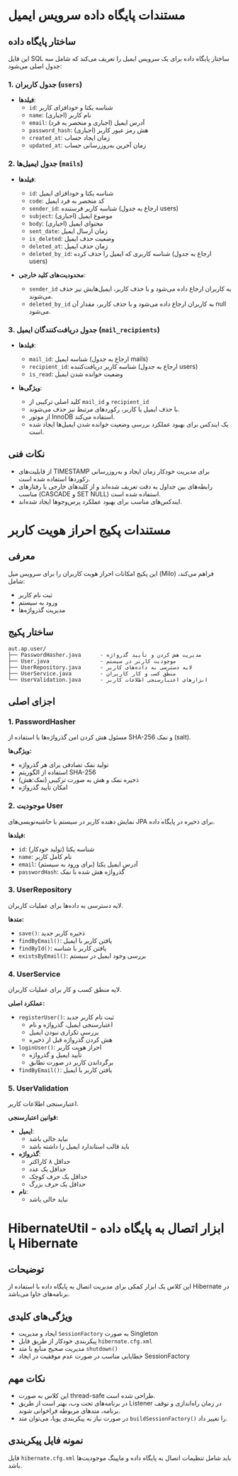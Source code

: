# مستندات پایگاه داده سرویس ایمیل

## ساختار پایگاه داده

این فایل SQL ساختار پایگاه داده برای یک سرویس ایمیل را تعریف می‌کند که شامل سه جدول اصلی می‌شود:

### 1. جدول کاربران (`users`)

- **فیلدها**:
  - `id`: شناسه یکتا و خودافزای کاربر
  - `name`: نام کاربر (اجباری)
  - `email`: آدرس ایمیل (اجباری و منحصر به فرد)
  - `password_hash`: هش رمز عبور کاربر (اجباری)
  - `created_at`: زمان ایجاد حساب
  - `updated_at`: زمان آخرین به‌روزرسانی حساب

### 2. جدول ایمیل‌ها (`mails`)

- **فیلدها**:
  - `id`: شناسه یکتا و خودافزای ایمیل
  - `code`: کد منحصر به فرد ایمیل
  - `sender_id`: شناسه کاربر فرستنده (ارجاع به جدول users)
  - `subject`: موضوع ایمیل (اجباری)
  - `body`: محتوای ایمیل (اجباری)
  - `sent_date`: زمان ارسال ایمیل
  - `is_deleted`: وضعیت حذف ایمیل
  - `deleted_at`: زمان حذف ایمیل
  - `deleted_by_id`: شناسه کاربری که ایمیل را حذف کرده (ارجاع به جدول users)

- **محدودیت‌های کلید خارجی**:
  - `sender_id` به کاربران ارجاع داده می‌شود و با حذف کاربر، ایمیل‌هایش نیز حذف می‌شوند.
  - `deleted_by_id` به کاربران ارجاع داده می‌شود و با حذف کاربر، مقدار آن null می‌شود.

### 3. جدول دریافت‌کنندگان ایمیل (`mail_recipients`)

- **فیلدها**:
  - `mail_id`: شناسه ایمیل (ارجاع به جدول mails)
  - `recipient_id`: شناسه کاربر دریافت‌کننده (ارجاع به جدول users)
  - `is_read`: وضعیت خوانده شدن ایمیل

- **ویژگی‌ها**:
  - کلید اصلی ترکیبی از `mail_id` و `recipient_id`
  - با حذف ایمیل یا کاربر، رکوردهای مرتبط نیز حذف می‌شوند.
  - از موتور InnoDB استفاده می‌کند.
  - یک ایندکس برای بهبود عملکرد بررسی وضعیت خوانده شدن ایمیل‌ها ایجاد شده است.

## نکات فنی

- از قابلیت‌های TIMESTAMP برای مدیریت خودکار زمان ایجاد و به‌روزرسانی رکوردها استفاده شده است.
- رابطه‌های بین جداول به دقت تعریف شده‌اند و از کلیدهای خارجی با رفتارهای مناسب (CASCADE و SET NULL) استفاده شده است.
- ایندکس‌های مناسب برای بهبود عملکرد پرس‌وجوها ایجاد شده‌اند.


# مستندات پکیج احراز هویت کاربر

## معرفی

این پکیج امکانات احراز هویت کاربران را برای سرویس میل (Milo) فراهم می‌کند، شامل:

- ثبت نام کاربر
- ورود به سیستم
- مدیریت گذرواژه‌ها

## ساختار پکیج

```
aut.ap.user/
├── PasswordHasher.java      - مدیریت هش کردن و تأیید گذرواژه
├── User.java                - موجودیت کاربر در سیستم
├── UserRepository.java      - لایه دسترسی به داده‌های کاربر
├── UserService.java         - منطق کسب و کار کاربران
└── UserValidation.java      - ابزارهای اعتبارسنجی اطلاعات کاربر
```

## اجزای اصلی

### 1. PasswordHasher

مسئول هش کردن امن گذرواژه‌ها با استفاده از SHA-256 و نمک (salt).

**ویژگی‌ها:**
- تولید نمک تصادفی برای هر گذرواژه
- استفاده از الگوریتم SHA-256
- ذخیره نمک و هش به صورت ترکیبی (نمک:هش)
- امکان تأیید گذرواژه

### 2. موجودیت User

نمایش دهنده کاربر در سیستم با حاشیه‌نویسی‌های JPA برای ذخیره در پایگاه داده.

**فیلدها:**
- `id`: شناسه یکتا (تولید خودکار)
- `name`: نام کامل کاربر
- `email`: آدرس ایمیل یکتا (برای ورود به سیستم)
- `passwordHash`: گذرواژه هش شده با نمک

### 3. UserRepository

لایه دسترسی به داده‌ها برای عملیات کاربران.

**متدها:**
- `save()`: ذخیره کاربر جدید
- `findByEmail()`: یافتن کاربر با ایمیل
- `findById()`: یافتن کاربر با شناسه
- `existsByEmail()`: بررسی وجود ایمیل در سیستم

### 4. UserService

لایه منطق کسب و کار برای عملیات کاربران.

**عملکرد اصلی:**
- `registerUser()`: ثبت نام کاربر جدید
  - اعتبارسنجی ایمیل، گذرواژه و نام
  - بررسی تکراری نبودن ایمیل
  - هش کردن گذرواژه قبل از ذخیره
- `loginUser()`: احراز هویت کاربر
  - تأیید ایمیل و گذرواژه
  - برگرداندن کاربر در صورت تطابق
- `findByEmail()`: یافتن کاربر با ایمیل

### 5. UserValidation

اعتبارسنجی اطلاعات کاربر.

**قوانین اعتبارسنجی:**
- **ایمیل**:
  - نباید خالی باشد
  - باید قالب استاندارد ایمیل را داشته باشد
- **گذرواژه**:
  - حداقل ۸ کاراکتر
  - حداقل یک عدد
  - حداقل یک حرف کوچک
  - حداقل یک حرف بزرگ
- **نام**:
  - نباید خالی باشد


# HibernateUtil - ابزار اتصال به پایگاه داده با Hibernate

## توضیحات
این کلاس یک ابزار کمکی برای مدیریت اتصال به پایگاه داده با استفاده از Hibernate در برنامه‌های جاوا می‌باشد.

## ویژگی‌های کلیدی
- ایجاد و مدیریت `SessionFactory` به صورت Singleton
- پیکربندی خودکار از طریق فایل `hibernate.cfg.xml`
- مدیریت صحیح منابع با متد `shutdown()`
- خطایابی مناسب در صورت عدم موفقیت در ایجاد SessionFactory


## نکات مهم
- این کلاس به صورت thread-safe طراحی شده است.
- در برنامه‌های تحت وب، بهتر است از طریق Listener در زمان راه‌اندازی و توقف برنامه، متدهای مربوطه فراخوانی شوند.
- در صورت نیاز به پیکربندی پویا، می‌توان متد `buildSessionFactory()` را تغییر داد.

## نمونه فایل پیکربندی
فایل `hibernate.cfg.xml` باید شامل تنظیمات اتصال به پایگاه داده و ماپینگ موجودیت‌ها باشد.

